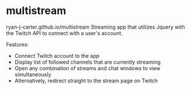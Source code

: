 # multistream
ryan-j-carter.github.io/multistream
Streaming app that utilizes Jquery with the Twitch API to connect with a user's account. 

Features:
* Connect Twitch account to the app
* Display list of followed channels that are currently streaming
* Open any combination of streams and chat windows to view simultaneously
* Alternatively, redirect straight to the stream page on Twitch
